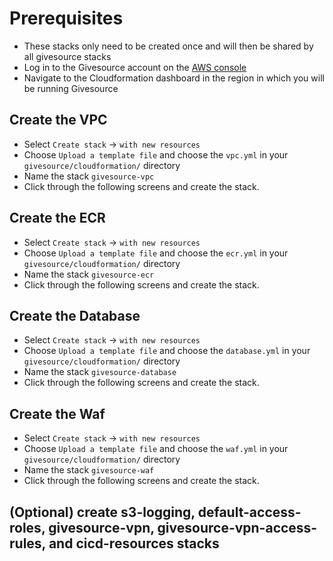 # Prerequisites
* These stacks only need to be created once and will then be shared by all givesource stacks
* Log in to the Givesource account on the [AWS console](aws-account.md#aws-console)
* Navigate to the Cloudformation dashboard in the region in which you will be running Givesource

## Create the VPC
* Select `Create stack` -> `with new resources`
* Choose `Upload a template file` and choose the `vpc.yml` in your `givesource/cloudformation/` directory
* Name the stack `givesource-vpc`
* Click through the following screens and create the stack.

## Create the ECR
* Select `Create stack` -> `with new resources`
* Choose `Upload a template file` and choose the `ecr.yml` in your `givesource/cloudformation/` directory
* Name the stack `givesource-ecr`
* Click through the following screens and create the stack.

## Create the Database
* Select `Create stack` -> `with new resources`
* Choose `Upload a template file` and choose the `database.yml` in your `givesource/cloudformation/` directory
* Name the stack `givesource-database`
* Click through the following screens and create the stack.

## Create the Waf
* Select `Create stack` -> `with new resources`
* Choose `Upload a template file` and choose the `waf.yml` in your `givesource/cloudformation/` directory
* Name the stack `givesource-waf`
* Click through the following screens and create the stack.

## (Optional) create s3-logging, default-access-roles, givesource-vpn, givesource-vpn-access-rules, and cicd-resources stacks
